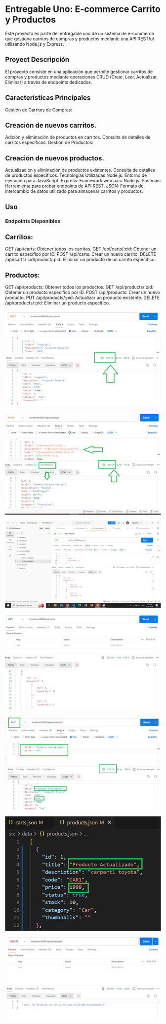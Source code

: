 # Entregable Uno: E-commerce Carrito y Productos
Este proyecto es parte del entregable uno de un sistema de e-commerce que gestiona carritos de compras y productos mediante una API RESTful utilizando Node.js y Express.

## Proyect Descripción 
El proyecto consiste en una aplicación que permite gestionar carritos de compras y productos mediante operaciones CRUD (Crear, Leer, Actualizar, Eliminar) a través de endpoints dedicados.

## Características Principales
Gestión de Carritos de Compras:

## Creación de nuevos carritos.
Adición y eliminación de productos en carritos.
Consulta de detalles de carritos específicos.
Gestión de Productos:

## Creación de nuevos productos.
Actualización y eliminación de productos existentes.
Consulta de detalles de productos específicos.
Tecnologías Utilizadas
Node.js: Entorno de ejecución para JavaScript.
Express: Framework web para Node.js.
Postman: Herramienta para probar endpoints de API REST.
JSON: Formato de intercambio de datos utilizado para almacenar carritos y productos.

## Uso
### Endpoints Disponibles

## Carritos:
GET /api/carts: Obtener todos los carritos.
GET /api/carts/:cid: Obtener un carrito específico por ID.
POST /api/carts: Crear un nuevo carrito.
DELETE /api/carts/:cid/product/:pid: Eliminar un producto de un carrito específico.

## Productos:
GET /api/products: Obtener todos los productos.
GET /api/products/:pid: Obtener un producto específico por ID.
POST /api/products: Crear un nuevo producto.
PUT /api/products/:pid: Actualizar un producto existente.
DELETE /api/products/:pid: Eliminar un producto específico.

![imagen](src/assets/image.png)

![imagen](src/assets/image(1).png)

![imagen](src/assets/image(2).png)

![imagen](src/assets/image(3).png)

![imagen](src/assets/image(4).png)

![imagen](src/assets/image(5).png)

![imagen](src/assets/image(6).png)

